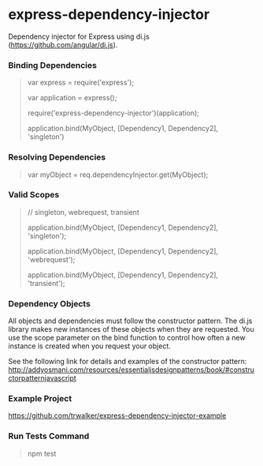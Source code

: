 express-dependency-injector
===========================

Dependency injector for Express using di.js (https://github.com/angular/di.js).

### Binding Dependencies

> var express = require('express');
>
> var application = express();
>
> require('express-dependency-injector')(application);
>
> application.bind(MyObject, [Dependency1, Dependency2], 'singleton')

### Resolving Dependencies

> var myObject = req.dependencyInjector.get(MyObject);

### Valid Scopes
> // singleton, webrequest, transient
>
> application.bind(MyObject, [Dependency1, Dependency2], 'singleton');
>
> application.bind(MyObject, [Dependency1, Dependency2], 'webrequest');
>
> application.bind(MyObject, [Dependency1, Dependency2], 'transient');

### Dependency Objects

All objects and dependencies must follow the constructor pattern.  The di.js library makes new instances of these objects when they are requested.  You use the scope parameter on the bind function to control how often a new instance is created when you request your object.

See the following link for details and examples of the constructor pattern: http://addyosmani.com/resources/essentialjsdesignpatterns/book/#constructorpatternjavascript

### Example Project

https://github.com/trwalker/express-dependency-injector-example

### Run Tests Command

> npm test
